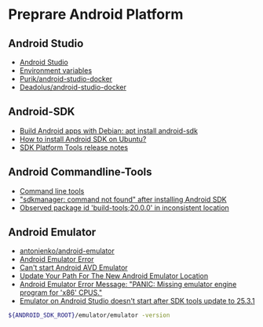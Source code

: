 # Preprare Android Platform

## Android Studio

- [Android Studio](https://developer.android.com/studio#command-tools)
- [Environment variables](https://developer.android.com/studio/command-line/variables.html#android_sdk_root)
- [Purik/android-studio-docker](https://github.com/Purik/android-studio-docker/blob/master/Dockerfile)
- [Deadolus/android-studio-docker](https://github.com/Deadolus/android-studio-docker/blob/master/Dockerfile)

## Android-SDK

- [Build Android apps with Debian: apt install android-sdk](https://bits.debian.org/2017/03/build-android-apps-with-debian.html)
- [How to install Android SDK on Ubuntu?](https://stackoverflow.com/questions/34556884/how-to-install-android-sdk-on-ubuntu)
- [SDK Platform Tools release notes](https://developer.android.com/studio/releases/platform-tools)

## Android Commandline-Tools

- [Command line tools](https://developer.android.com/studio/command-line#tools-build)
- ["sdkmanager: command not found" after installing Android SDK](https://stackoverflow.com/questions/53994924/sdkmanager-command-not-found-after-installing-android-sdk)
- [Observed package id 'build-tools;20.0.0' in inconsistent location](https://stackoverflow.com/questions/35916163/observed-package-id-build-tools20-0-0-in-inconsistent-location)

## Android Emulator

<!-- panels:start -->

<!-- div:left-panel -->

- [antonienko/android-emulator](https://github.com/antonienko/android-emulator/blob/master/Dockerfile)
- [Android Emulator Error](https://forum.ionicframework.com/t/android-emulator-error/430)
- [Can't start Android AVD Emulator](https://stackoverflow.com/questions/53305032/cant-start-android-avd-emulator)
- [Update Your Path For The New Android Emulator Location](https://www.stkent.com/2017/08/10/update-your-path-for-the-new-android-emulator-location.html)
- [Android Emulator Error Message: "PANIC: Missing emulator engine program for 'x86' CPUS."](https://stackoverflow.com/questions/26483370/android-emulator-error-message-panic-missing-emulator-engine-program-for-x86/49511666#49511666)
- [Emulator on Android Studio doesn't start after SDK tools update to 25.3.1](https://stackoverflow.com/questions/42659272/emulator-on-android-studio-doesnt-start-after-sdk-tools-update-to-25-3-1)

<!-- div:right-panel -->

```bash
${ANDROID_SDK_ROOT}/emulator/emulator -version
```

<!-- panels:end -->
